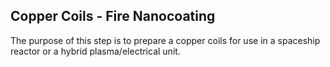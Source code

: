 ## Copper Coils - Fire Nanocoating 

The purpose of this step is to prepare a copper coils for use in a spaceship reactor or a hybrid plasma/electrical unit.
